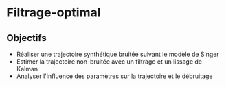 # Filtrage-optimal

## Objectifs

- Réaliser une trajectoire synthétique bruitée suivant le modèle de Singer
- Estimer la trajectoire non-bruitée avec un filtrage et un lissage de Kalman
- Analyser l'influence des paramètres sur la trajectoire et le débruitage

